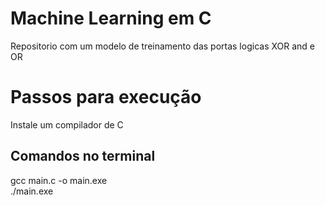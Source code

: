 <h1>Machine Learning em C
</h1>
Repositorio com um modelo de treinamento das portas logicas XOR and e OR
<h1>Passos para execução</h1>
Instale um compilador de C
<h2>Comandos no terminal </h2>
gcc main.c -o main.exe<br>
./main.exe
